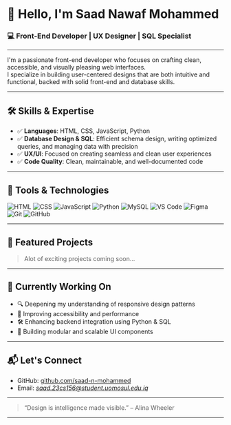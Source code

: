 # 👋 Hello, I'm Saad Nawaf Mohammed

### 💻 Front-End Developer | UX Designer | SQL Specialist

---

I'm a passionate front-end developer who focuses on crafting clean, accessible, and visually pleasing web interfaces.  
I specialize in building user-centered designs that are both intuitive and functional, backed with solid front-end and database skills.

---

## 🛠️ Skills & Expertise

- ✅ **Languages**: HTML, CSS, JavaScript, Python  
- ✅ **Database Design & SQL**: Efficient schema design, writing optimized queries, and managing data with precision  
- ✅ **UX/UI**: Focused on creating seamless and clean user experiences  
- ✅ **Code Quality**: Clean, maintainable, and well-documented code

---

## 🚀 Tools & Technologies

![HTML](https://img.shields.io/badge/HTML-E34F26?style=for-the-badge&logo=html5&logoColor=white)
![CSS](https://img.shields.io/badge/CSS-1572B6?style=for-the-badge&logo=css3&logoColor=white)
![JavaScript](https://img.shields.io/badge/JavaScript-F7DF1E?style=for-the-badge&logo=javascript&logoColor=black)
![Python](https://img.shields.io/badge/Python-3776AB?style=for-the-badge&logo=python&logoColor=white)
![MySQL](https://img.shields.io/badge/SQL-4479A1?style=for-the-badge&logo=mysql&logoColor=white)
![VS Code](https://img.shields.io/badge/Code-VSCode-007ACC?style=for-the-badge&logo=visualstudiocode)
![Figma](https://img.shields.io/badge/Design-Figma-F24E1E?style=for-the-badge&logo=figma)
![Git](https://img.shields.io/badge/Version_Control-Git-F05032?style=for-the-badge&logo=git)
![GitHub](https://img.shields.io/badge/GitHub-181717?style=for-the-badge&logo=github)

---

## 🌟 Featured Projects

> Alot of exciting projects coming soon...

---

## 🧠 Currently Working On

- 🔍 Deepening my understanding of responsive design patterns  
- 🧩 Improving accessibility and performance  
- 🛠️ Enhancing backend integration using Python & SQL  
- 🎯 Building modular and scalable UI components  

---

## 📬 Let's Connect

- GitHub: [github.com/saad-n-mohammed](https://github.com/saad-n-mohammed)
- Email: *saad.23cs156@student.uomosul.edu.iq*  

---

> “Design is intelligence made visible.” – Alina Wheeler

---
